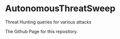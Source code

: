# AutonomousThreatSweep
Threat Hunting queries for various attacks

The Github Page for this repository.
